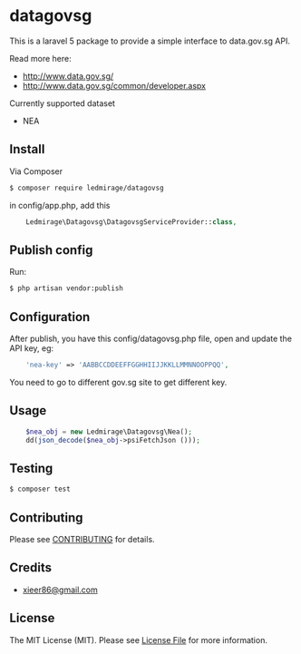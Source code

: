 # datagovsg

This is a laravel 5 package to provide a simple interface to data.gov.sg API.

Read more here:
- http://www.data.gov.sg/
- http://www.data.gov.sg/common/developer.aspx

Currently supported dataset
- NEA

## Install

Via Composer

``` bash
$ composer require ledmirage/datagovsg
```

in config/app.php, add this

``` php
    Ledmirage\Datagovsg\DatagovsgServiceProvider::class,
```

## Publish config

Run:

``` bash
$ php artisan vendor:publish
```

## Configuration

After publish, you have this config/datagovsg.php file, open and update the API key, eg:

``` php
    'nea-key' => 'AABBCCDDEEFFGGHHIIJJKKLLMMNNOOPPQQ',
```

You need to go to different gov.sg site to get different key.


## Usage

``` php
    $nea_obj = new Ledmirage\Datagovsg\Nea();
    dd(json_decode($nea_obj->psiFetchJson ()));
```


## Testing

``` bash
$ composer test
```

## Contributing

Please see [CONTRIBUTING](CONTRIBUTING.md) for details.


## Credits

- xieer86@gmail.com


## License

The MIT License (MIT). Please see [License File](LICENSE.md) for more information.

